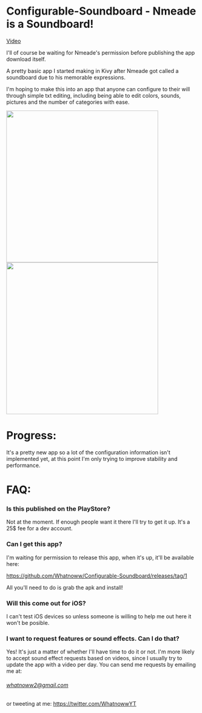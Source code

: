 # Configurable-Soundboard - Nmeade is a Soundboard!

[Video](https://youtu.be/Te0RG1UHByc)

I'll of course be waiting for Nmeade's permission before publishing the app download itself.

A pretty basic app I started making in Kivy after Nmeade got called a soundboard due to his memorable expressions.

I'm hoping to make this into an app that anyone can configure to their will through simple txt editing, including being able to edit colors, sounds, pictures and the number of categories with ease.

<img src="https://i.imgur.com/LVMCrja.jpg" width="400">

<img src="https://i.imgur.com/9CgeYTS.jpg" width="400">

# Progress:

It's a pretty new app so a lot of the configuration information isn't implemented yet, at this point I'm only trying to improve stability and performance.

# FAQ:

### Is this published on the PlayStore?

Not at the moment. If enough people want it there I'll try to get it up. It's a 25$ fee for a dev account.

### Can I get this app?

I'm waiting for permission to release this app, when it's up, it'll be available here:

https://github.com/Whatnoww/Configurable-Soundboard/releases/tag/1

All you'll need to do is grab the apk and install!

### Will this come out for iOS?

I can't test iOS devices so unless someone is willing to help me out here it won't be posible.

### I want to request features or sound effects. Can I do that?

Yes! It's just a matter of whether I'll have time to do it or not. I'm more likely to accept sound effect requests based on videos, since I usually try to update the app with a video per day. You can send me requests by emailing me at:
###### whatnoww2@gmail.com

or tweeting at me: https://twitter.com/WhatnowwYT
